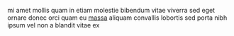 mi amet mollis quam in etiam molestie bibendum vitae viverra sed eget ornare
donec orci quam eu [massa](generated_webpages/nec10.md) aliquam convallis
lobortis sed porta nibh ipsum vel non a blandit vitae ex